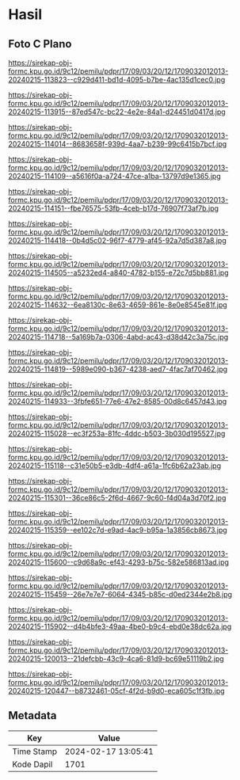 # Hasil

## Foto C Plano

https://sirekap-obj-formc.kpu.go.id/9c12/pemilu/pdpr/17/09/03/20/12/1709032012013-20240215-113823--c929d411-bd1d-4095-b7be-4ac135d1cec0.jpg

https://sirekap-obj-formc.kpu.go.id/9c12/pemilu/pdpr/17/09/03/20/12/1709032012013-20240215-113915--87ed547c-bc22-4e2e-84a1-d24451d0417d.jpg

https://sirekap-obj-formc.kpu.go.id/9c12/pemilu/pdpr/17/09/03/20/12/1709032012013-20240215-114014--8683658f-939d-4aa7-b239-99c6415b7bcf.jpg

https://sirekap-obj-formc.kpu.go.id/9c12/pemilu/pdpr/17/09/03/20/12/1709032012013-20240215-114109--a5616f0a-a724-47ce-a1ba-13797d9e1365.jpg

https://sirekap-obj-formc.kpu.go.id/9c12/pemilu/pdpr/17/09/03/20/12/1709032012013-20240215-114151--fbe76575-53fb-4ceb-b17d-76907f73af7b.jpg

https://sirekap-obj-formc.kpu.go.id/9c12/pemilu/pdpr/17/09/03/20/12/1709032012013-20240215-114418--0b4d5c02-96f7-4779-af45-92a7d5d387a8.jpg

https://sirekap-obj-formc.kpu.go.id/9c12/pemilu/pdpr/17/09/03/20/12/1709032012013-20240215-114505--a5232ed4-a840-4782-b155-e72c7d5bb881.jpg

https://sirekap-obj-formc.kpu.go.id/9c12/pemilu/pdpr/17/09/03/20/12/1709032012013-20240215-114632--6ea8130c-8e63-4659-861e-8e0e8545e81f.jpg

https://sirekap-obj-formc.kpu.go.id/9c12/pemilu/pdpr/17/09/03/20/12/1709032012013-20240215-114718--5a169b7a-0306-4abd-ac43-d38d42c3a75c.jpg

https://sirekap-obj-formc.kpu.go.id/9c12/pemilu/pdpr/17/09/03/20/12/1709032012013-20240215-114819--5989e090-b367-4238-aed7-4fac7af70462.jpg

https://sirekap-obj-formc.kpu.go.id/9c12/pemilu/pdpr/17/09/03/20/12/1709032012013-20240215-114933--3fbfe651-77e6-47e2-8585-00d8c6457d43.jpg

https://sirekap-obj-formc.kpu.go.id/9c12/pemilu/pdpr/17/09/03/20/12/1709032012013-20240215-115028--ec3f253a-81fc-4ddc-b503-3b030d195527.jpg

https://sirekap-obj-formc.kpu.go.id/9c12/pemilu/pdpr/17/09/03/20/12/1709032012013-20240215-115118--c31e50b5-e3db-4df4-a61a-1fc6b62a23ab.jpg

https://sirekap-obj-formc.kpu.go.id/9c12/pemilu/pdpr/17/09/03/20/12/1709032012013-20240215-115301--36ce86c5-2f6d-4667-9c60-f4d04a3d70f2.jpg

https://sirekap-obj-formc.kpu.go.id/9c12/pemilu/pdpr/17/09/03/20/12/1709032012013-20240215-115359--ee102c7d-e9ad-4ac9-b95a-1a3856cb8673.jpg

https://sirekap-obj-formc.kpu.go.id/9c12/pemilu/pdpr/17/09/03/20/12/1709032012013-20240215-115600--c9d68a9c-ef43-4293-b75c-582e586813ad.jpg

https://sirekap-obj-formc.kpu.go.id/9c12/pemilu/pdpr/17/09/03/20/12/1709032012013-20240215-115459--26e7e7e7-6064-4345-b85c-d0ed2344e2b8.jpg

https://sirekap-obj-formc.kpu.go.id/9c12/pemilu/pdpr/17/09/03/20/12/1709032012013-20240215-115902--d4b4bfe3-49aa-4be0-b9c4-ebd0e38dc62a.jpg

https://sirekap-obj-formc.kpu.go.id/9c12/pemilu/pdpr/17/09/03/20/12/1709032012013-20240215-120013--21defcbb-43c9-4ca6-81d9-bc69e51119b2.jpg

https://sirekap-obj-formc.kpu.go.id/9c12/pemilu/pdpr/17/09/03/20/12/1709032012013-20240215-120447--b8732461-05cf-4f2d-b9d0-eca605c1f3fb.jpg


## Metadata

| Key        | Value               |
| ---------- | ------------------- |
| Time Stamp | 2024-02-17 13:05:41 |
| Kode Dapil | 1701                |



